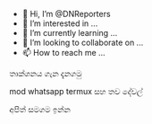 - 👋 Hi, I’m @DNReporters
- 👀 I’m interested in ...
- 🌱 I’m currently learning ...
- 💞️ I’m looking to collaborate on ...
- 📫 How to reach me ...

<!---
DNReporters/DNReporters is a ✨ special ✨ repository because its `README.md` (this file) appears on your GitHub profile.
You can click the Preview link to take a look at your changes.
--->


තාක්ශනය ගැන දැනගමු

mod whatsapp
termux 
 සහ තව දේවල්


අපිත් සමගම ඉන්න
